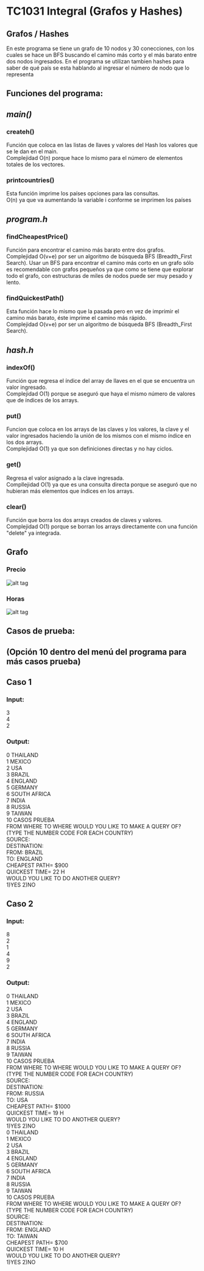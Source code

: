 # TC1031 Integral (Grafos y Hashes)

## Grafos / Hashes 
En este programa se tiene un grafo de 10 nodos y 30 conecciones, con los cuales se hace un
BFS buscando el camino más corto y el más barato entre dos nodos ingresados.
En el programa se utilizan tambien hashes para saber de qué país se esta hablando al ingresar
el número de nodo que lo representa
## Funciones del programa:
## _main()_
### createh()
Función que coloca en las listas de llaves y valores del Hash los valores 
que se le dan en el main.\
Complejidad O(n) porque hace lo mismo para el número de elementos totales de los vectores.

### printcountries()
Esta función imprime los países opciones para las consultas.\
O(n) ya que va aumentando la variable i conforme se imprimen los países

## _program.h_
### findCheapestPrice()
Función para encontrar el camino más barato entre dos grafos.\
Complejidad O(v+e) por ser un algoritmo de búsqueda BFS (Breadth_First Search).
Usar un BFS para encontrar el camino más corto en un grafo sólo es recomendable con 
grafos pequeños ya que como se tiene que explorar todo el grafo, con estructuras de miles 
de nodos puede ser muy pesado y lento.

### findQuickestPath()
Esta función hace lo mismo que la pasada pero en vez de imprimir 
el camino más barato, éste imprime el camino más rápido.\
Complejidad O(v+e) por ser un algoritmo de búsqueda BFS (Breadth_First Search).

## _hash.h_
### indexOf()
Función que regresa el índice del array de llaves en el que se encuentra un valor ingresado.\
Complejidad O(1) porque se aseguró que haya el mismo número de valores que de índices de los arrays.

### put()
Funcion que coloca en los arrays de las claves y los valores, la clave y el valor ingresados 
haciendo la unión de los mismos con el mismo índice en los dos arrays.\
Complejidad O(1) ya que son definiciones directas y no hay ciclos.

### get()
Regresa el valor asignado a la clave ingresada.\
Compllejidad O(1) ya que es una consulta directa porque se aseguró 
que no hubieran más elementos que índices en los arrays.

### clear()
Función que borra los dos arrays creados de claves y valores.\
Complejidad O(1) porque se borran los arrays directamente con una función "delete" ya integrada.

## Grafo
### Precio
![alt tag](https://raw.githubusercontent.com/A00572858/Actividades_Integradoras/Integradora2/main/graph.png)
### Horas

![alt tag](https://raw.githubusercontent.com/A00572858/Actividades_Integradoras/Integradora2/main/graph2.png)
## Casos de prueba:
## (Opción 10 dentro del menú del programa para más casos prueba)
## Caso 1
### Input:
3\
4\
2
### Output:
0   THAILAND\
1   MEXICO\
2   USA\
3   BRAZIL\
4   ENGLAND\
5   GERMANY\
6   SOUTH AFRICA\
7   INDIA\
8   RUSSIA\
9   TAIWAN\
10  CASOS PRUEBA\
FROM WHERE TO WHERE WOULD YOU LIKE TO MAKE A QUERY OF?\
(TYPE THE NUMBER CODE FOR EACH COUNTRY)\
SOURCE:\
DESTINATION:\
FROM: BRAZIL\
TO: ENGLAND\
CHEAPEST PATH= $900\
QUICKEST TIME= 22 H\
WOULD YOU LIKE TO DO ANOTHER QUERY?\
 1)YES 2)NO
 
 ## Caso 2
 ### Input:
8\
2\
1\
4\
9\
2
### Output:
0   THAILAND\
1   MEXICO\
2   USA\
3   BRAZIL\
4   ENGLAND\
5   GERMANY\
6   SOUTH AFRICA\
7   INDIA\
8   RUSSIA\
9   TAIWAN\
10  CASOS PRUEBA\
FROM WHERE TO WHERE WOULD YOU LIKE TO MAKE A QUERY OF?\
(TYPE THE NUMBER CODE FOR EACH COUNTRY)\
SOURCE:\
DESTINATION:\
FROM: RUSSIA\
TO: USA\
CHEAPEST PATH= $1000\
QUICKEST TIME= 19 H\
WOULD YOU LIKE TO DO ANOTHER QUERY?\
 1)YES 2)NO\
0   THAILAND\
1   MEXICO\
2   USA\
3   BRAZIL\
4   ENGLAND\
5   GERMANY\
6   SOUTH AFRICA\
7   INDIA\
8   RUSSIA\
9   TAIWAN\
10  CASOS PRUEBA\
FROM WHERE TO WHERE WOULD YOU LIKE TO MAKE A QUERY OF?\
(TYPE THE NUMBER CODE FOR EACH COUNTRY)\
SOURCE:\
DESTINATION:\
FROM: ENGLAND\
TO: TAIWAN\
CHEAPEST PATH= $700\
QUICKEST TIME= 10 H\
WOULD YOU LIKE TO DO ANOTHER QUERY?\
 1)YES 2)NO
